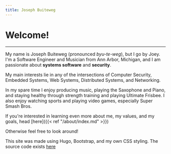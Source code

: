 ```yaml
---
title: Joseph Buiteweg
---
```


# Welcome! 
---

My name is Joseph Buiteweg (pronounced _byu-te-weg_), but I go by Joey. I'm a Software Engineer and Musician from Ann Arbor, Michigan, and I am passionate about **systems software** and **security**. 

My main interests lie in any of the intersections of Computer Security, Embedded Systems, Web Systems, Distributed Systems, and Networking.

In my spare time I enjoy producing music, playing the Saxophone and Piano, and staying healthy through strength training and playing Ultimate Frisbee.
I also enjoy watching sports and playing video games, especially Super Smash Bros.

If you're interested in learning even more about me, my values, and my goals, head [here]({{< ref "/about/index.md" >}})

Otherwise feel free to look around!

This site was made using Hugo, Bootstrap, and my own CSS styling. The source code exists [here](https://github.com/joebb97/joebb97.github.io)
